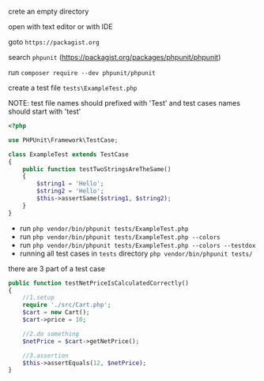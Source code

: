 crete an empty directory

open with text editor or with IDE

goto `https://packagist.org`

search `phpunit` (https://packagist.org/packages/phpunit/phpunit)

run `composer require --dev phpunit/phpunit`

create a test file `tests\ExampleTest.php`

NOTE: test file names should prefixed with 'Test' and test cases names should start with 'test'


```php
<?php

use PHPUnit\Framework\TestCase;

class ExampleTest extends TestCase
{
    public function testTwoStringsAreTheSame()
    {
        $string1 = 'Hello';
        $string2 = 'Hello';
        $this->assertSame($string1, $string2);
    }
}
```

- run `php vendor/bin/phpunit tests/ExampleTest.php`
- run `php vendor/bin/phpunit tests/ExampleTest.php --colors`
- run `php vendor/bin/phpunit tests/ExampleTest.php --colors --testdox`
- running all test cases in `tests` directory `php vendor/bin/phpunit tests/`

there are 3 part of a test case

```php
public function testNetPriceIsCalculatedCorrectly()
{
    //1.setup
    require './src/Cart.php';
    $cart = new Cart();
    $cart->price = 10;

    //2.do something
    $netPrice = $cart->getNetPrice();

    //3.assertion
    $this->assertEquals(12, $netPrice);
}
```